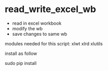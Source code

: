 # read_write_excel_wb
- read in excel workbook
- modify the wb
- save changes to same wb

modules needed for this script: xlwt xlrd xlutils

install as follow

sudo pip install <module>
